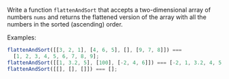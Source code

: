 Write a function `flattenAndSort` that accepts a two-dimensional array of numbers `nums` and returns the flattened version of the array with all the numbers in the sorted (ascending) order.

Examples:

```js
flattenAndSort([[3, 2, 1], [4, 6, 5], [], [9, 7, 8]]) ===
  [1, 2, 3, 4, 5, 6, 7, 8, 9];
flattenAndSort([[1, 3.2, 5], [100], [-2, 4, 6]]) === [-2, 1, 3.2, 4, 5, 6, 100];
flattenAndSort([[], [], []]) === [];
```
